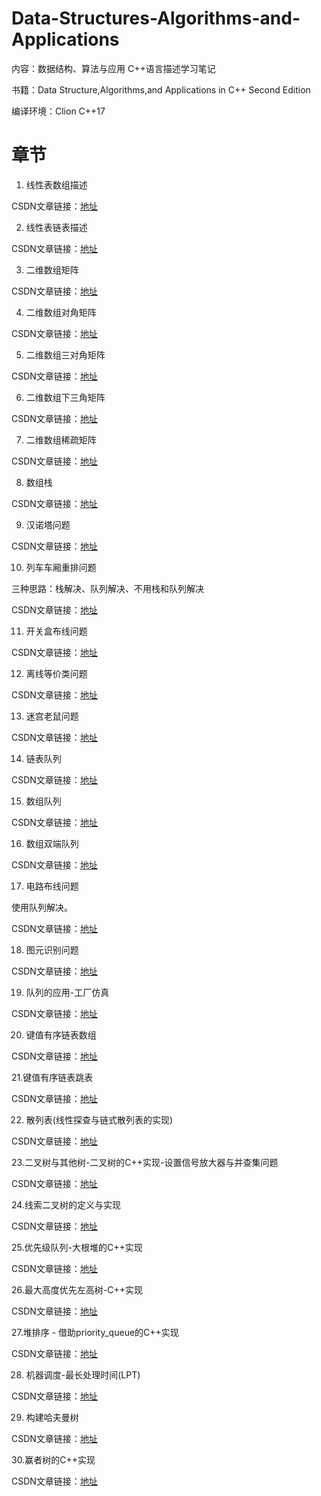 # Data-Structures-Algorithms-and-Applications
内容：数据结构、算法与应用 C++语言描述学习笔记

书籍：Data Structure,Algorithms,and Applications in C++ Second Edition

编译环境：Clion    C++17

# 章节

1. 线性表数组描述

CSDN文章链接：[地址](https://blog.csdn.net/weixin_44410704/article/details/128354867)

2. 线性表链表描述

CSDN文章链接：[地址](https://blog.csdn.net/weixin_44410704/article/details/128364510)

3. 二维数组矩阵

CSDN文章链接：[地址](https://blog.csdn.net/weixin_44410704/article/details/132899133)

4. 二维数组对角矩阵

CSDN文章链接：[地址](https://blog.csdn.net/weixin_44410704/article/details/132899343)

5. 二维数组三对角矩阵

CSDN文章链接：[地址](https://blog.csdn.net/weixin_44410704/article/details/132899643)

6. 二维数组下三角矩阵

CSDN文章链接：[地址](https://blog.csdn.net/weixin_44410704/article/details/133011859)

7. 二维数组稀疏矩阵

CSDN文章链接：[地址](https://blog.csdn.net/weixin_44410704/article/details/133048456)

8. 数组栈

CSDN文章链接：[地址](https://blog.csdn.net/weixin_44410704/article/details/133357150)

9. 汉诺塔问题

CSDN文章链接：[地址](https://blog.csdn.net/weixin_44410704/article/details/133358266)

10. 列车车厢重排问题

三种思路：栈解决、队列解决、不用栈和队列解决

CSDN文章链接：[地址](https://blog.csdn.net/weixin_44410704/article/details/133359497)

11. 开关盒布线问题

CSDN文章链接：[地址](https://blog.csdn.net/weixin_44410704/article/details/133459236)

12. 离线等价类问题

CSDN文章链接：[地址](https://blog.csdn.net/weixin_44410704/article/details/133460491)

13. 迷宫老鼠问题

CSDN文章链接：[地址](https://blog.csdn.net/weixin_44410704/article/details/133466757)

14. 链表队列

CSDN文章链接：[地址](https://blog.csdn.net/weixin_44410704/article/details/133935891)

15. 数组队列

CSDN文章链接：[地址](https://blog.csdn.net/weixin_44410704/article/details/133915760)

16. 数组双端队列

CSDN文章链接：[地址](https://blog.csdn.net/weixin_44410704/article/details/133943536)

17. 电路布线问题

使用队列解决。

CSDN文章链接：[地址](https://blog.csdn.net/weixin_44410704/article/details/133952892)

18. 图元识别问题

CSDN文章链接：[地址](https://blog.csdn.net/weixin_44410704/article/details/133954791)

19. 队列的应用-工厂仿真

CSDN文章链接：[地址](https://blog.csdn.net/weixin_44410704/article/details/134358747)

20. 键值有序链表数组

CSDN文章链接：[地址](https://blog.csdn.net/weixin_44410704/article/details/134371461)

21.键值有序链表跳表

CSDN文章链接：[地址](http://t.csdnimg.cn/dWT81)

22. 散列表(线性探查与链式散列表的实现)

CSDN文章链接：[地址](http://t.csdnimg.cn/nAKxO)

23.二叉树与其他树-二叉树的C++实现-设置信号放大器与并查集问题

CSDN文章链接：[地址](http://t.csdnimg.cn/QNjfQ)

24.线索二叉树的定义与实现

CSDN文章链接：[地址](http://t.csdnimg.cn/75fcm)

25.优先级队列-大根堆的C++实现

CSDN文章链接：[地址](https://blog.csdn.net/weixin_44410704/article/details/134700643)

26.最大高度优先左高树-C++实现

CSDN文章链接：[地址](https://blog.csdn.net/weixin_44410704/article/details/134989078)

27.堆排序 - 借助priority_queue的C++实现

CSDN文章链接：[地址](https://blog.csdn.net/weixin_44410704/article/details/134991694)

28. 机器调度-最长处理时间(LPT)

CSDN文章链接：[地址](https://blog.csdn.net/weixin_44410704/article/details/135005387)

29. 构建哈夫曼树

CSDN文章链接：[地址](https://blog.csdn.net/weixin_44410704/article/details/135026021)

30.赢者树的C++实现

CSDN文章链接：[地址](https://blog.csdn.net/weixin_44410704/article/details/135080624)
